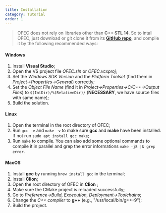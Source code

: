 ```yaml
---
title: Installation
category: Tutorial
order: 1
---
```


>OFEC does not rely on libraries other than **C++ STL 14**. So to intall OFEC, just download or git clone it from its [**GitHub repo**](https://github.com/Changhe160/OFEC_Alpha), and compile it by the following recommended ways:

#### Windows

1. Install **Visual Studio**;
1. Open the VS project file *OFEC.sln* or *OFEC.vcxproj*;
1. Set the *Windows SDK Version* and the *Platform Toolset* (find them in *Project->Properties->General*) correctly;
1. Set the *Object File Name* (find it in *Project->Properties->C/C++->Output Files*) to `$(IntDir)/%(RelativeDir)/` (**NECESSARY**, we have source files with same name);
1. Build the solution.

#### Linux

1. Open the terminal in the root directory of OFEC;
1. Run `gcc -v` and `make -v` to make sure **gcc** and **make** have been installed. If not run `sudo apt install gcc make`;
1. Run `make` to compile. You can also add some optional commands to compile it in parallel and grep the error informations `make -j8 |& grep error`.


#### MacOS

1. Install **gcc** by running `brew install gcc` in the terminal; 
1. Install **Clion**;
1. Open the root directory of OFEC in **Clion** ;
1. Make sure the CMake project is reloaded successfully;
1. Go to *Preference->Build, Excecution, Deployment->Toolchains*;
1. Change the *C++ compiler* to **g++**  (e.g., "/usr/local/bin/g++-9");
1. Build the project.